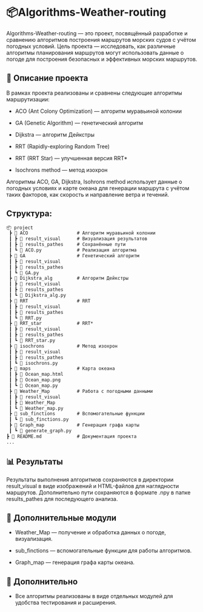 # 📦Algorithms-Weather-routing

Algorithms-Weather-routing — это проект, посвящённый разработке и сравнению алгоритмов построения маршрутов морских судов с учётом погодных условий.
Цель проекта — исследовать, как различные алгоритмы планирования маршрутов могут использовать данные о погоде для построения безопасных и эффективных морских маршрутов.

## 🌊 Описание проекта
В рамках проекта реализованы и сравнены следующие алгоритмы маршрутизации:

- ACO (Ant Colony Optimization) — алгоритм муравьиной колонии

- GA (Genetic Algorithm) — генетический алгоритм

- Dijkstra — алгоритм Дейкстры

- RRT (Rapidly-exploring Random Tree)

- RRT (RRT Star) — улучшенная версия RRT*

- Isochrons method — метод изохрон

Алгоритмы ACO, GA, Dijkstra, Isohrons method использует данные о погодных условиях и карте океана для генерации маршрута с учётом таких факторов, как скорость и направление ветра и течений.

## Структура:
```markdown
📦 project
 ┣ 📂 ACO                  # Алгоритм муравьиной колонии
 ┃ ┣ 📂 result_visual      # Визуализация результатов
 ┃ ┣ 📂 results_pathes     # Сохранённые пути
 ┃ ┗ 📄 ACO.py             # Реализация алгоритма
 ┣ 📂 GA                   # Генетический алгоритм
 ┃ ┣ 📂 result_visual
 ┃ ┣ 📂 results_pathes
 ┃ ┗ 📄 GA.py
 ┣ 📂 Dijkstra_alg         # Алгоритм Дейкстры
 ┃ ┣ 📂 result_visual
 ┃ ┣ 📂 results_pathes
 ┃ ┗ 📄 Dijkstra_alg.py
 ┣ 📂 RRT                  # RRT
 ┃ ┣ 📂 result_visual
 ┃ ┣ 📂 results_pathes
 ┃ ┗ 📄 RRT.py
 ┣ 📂 RRT_star             # RRT*
 ┃ ┣ 📂 result_visual
 ┃ ┣ 📂 results_pathes
 ┃ ┗ 📄 RRT_star.py
 ┣ 📂 isochrons            # Метод изохрон
 ┃ ┣ 📂 result_visual
 ┃ ┣ 📂 results_pathes
 ┃ ┗ 📄 isochrons.py
 ┣ 📂 maps                 # Карта океана
 ┃ ┣ 📄 Ocean_map.html
 ┃ ┣ 📄 Ocean_map.png
 ┃ ┗ 📄 Ocean_map.py
 ┣ 📂 Weather_Map          # Работа с погодными данными
 ┃ ┣ 📂 result_visual
 ┃ ┣ 📂 Weather_Map
 ┃ ┗ 📄 Weather_map.py
 ┣ 📂 sub_finctions        # Вспомогательные функции
 ┃ ┗ 📄 sub_finctions.py
 ┣ 📂 Graph_map            # Генерация графа карты
 ┃ ┗ 📄 generate_graph.py
┣ 📄 README.md             # Документация проекта
...
```

## 📊 Результаты
Результаты выполнения алгоритмов сохраняются в директории result_visual в виде изображений и HTML-файлов для наглядности маршрутов.
Дополнительно пути сохраняются в формате .npy в папке results_pathes для последующего анализа.

## 🧩 Дополнительные модули
- Weather_Map — получение и обработка данных о погоде, визуализация.

- sub_finctions — вспомогательные функции для работы алгоритмов.

- Graph_map — генерация графа карты океана.

## 📖 Дополнительно
- Все алгоритмы реализованы в виде отдельных модулей для удобства тестирования и расширения.
